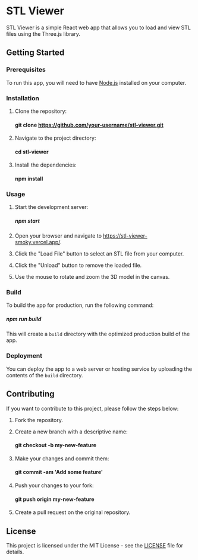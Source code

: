 # STL Viewer

STL Viewer is a simple React web app that allows you to load and view STL files using the Three.js library.

## Getting Started

### Prerequisites

To run this app, you will need to have [Node.js](https://nodejs.org/) installed on your computer.

### Installation

1. Clone the repository:

    #### git clone https://github.com/your-username/stl-viewer.git
 
2. Navigate to the project directory:
   
    #### cd stl-viewer

3. Install the dependencies:

    #### npm install
    
### Usage

1. Start the development server:

   ##### npm start
   
2. Open your browser and navigate to https://stl-viewer-smoky.vercel.app/.

3. Click the "Load File" button to select an STL file from your computer.

4. Click the "Unload" button to remove the loaded file.

5. Use the mouse to rotate and zoom the 3D model in the canvas.

### Build

To build the app for production, run the following command:

##### npm run build

This will create a `build` directory with the optimized production build of the app.

### Deployment

You can deploy the app to a web server or hosting service by uploading the contents of the `build` directory.

## Contributing

If you want to contribute to this project, please follow the steps below:

1. Fork the repository.

2. Create a new branch with a descriptive name:

    #### git checkout -b my-new-feature

3. Make your changes and commit them:

    #### git commit -am 'Add some feature'

4. Push your changes to your fork:

    #### git push origin my-new-feature

5. Create a pull request on the original repository.

## License

This project is licensed under the MIT License - see the [LICENSE](LICENSE) file for details.


